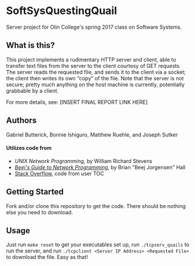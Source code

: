 # SoftSysQuestingQuail

Server project for Olin College's spring 2017 class on Software Systems.

## What is this?

This project implements a rudimentary HTTP server and client, able to transfer text files from the server to the client courtesy of GET requests. The server reads the requested file, and sends it to the client via a socket; the client then writes its own “copy” of the file. Note that the server is not secure; pretty much anything on the host machine is currently, potentially grabbable by a client.

For more details, see: [INSERT FINAL REPORT LINK HERE]

## Authors

Gabriel Butterick, Bonnie Ishiguro, Matthew Ruehle, and Joseph Sutker

#### Utilizes code from

- _UNIX Network Programming_, by William Richard Stevens
- [_Beej's Guide to Network Programming_](http://beej.us/guide/bgnet/output/html/multipage/index.html), by Brian "Beej Jorgensen" Hall
- [Stack Overflow](https://stackoverflow.com/questions/11952898/c-send-and-receive-file), code from user TOC

## Getting Started

Fork and/or clone this repository to get the code. There should be nothing else you need to download.

## Usage

Just run `make reset` to get your executables set up, run `./tcpserv_quails` to run the server, and run `./tcpclient <Server IP Address> <Requested File>` to download the file. Easy as that!